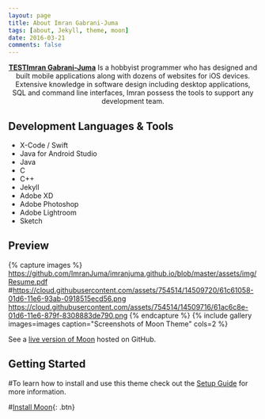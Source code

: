 ```yaml
---
layout: page
title: About Imran Gabrani-Juma
tags: [about, Jekyll, theme, moon]
date: 2016-03-21
comments: false
---
```


<center><a href="https://www.linkedin.com/in/imran-juma-939173129/"><b>TESTImran Gabrani-Juma</b></a> Is a hobbyist programmer who has designed and built mobile applications along with dozens of websites for iOS devices. Extensive knowledge in software design including desktop applications, SQL and command line interfaces, Imran possess the tools to support any development team.</center>

## Development Languages & Tools
* X-Code / Swift
* Java for Android Studio
* Java
* C
* C++
* Jekyll
* Adobe XD
* Adobe Photoshop
* Adobe Lightroom
* Sketch

## Preview

{% capture images %}
    https://github.com/ImranJuma/imranjuma.github.io/blob/master/assets/img/Resume.pdf
    #https://cloud.githubusercontent.com/assets/754514/14509720/61c61058-01d6-11e6-93ab-0918515ecd56.png
    https://cloud.githubusercontent.com/assets/754514/14509716/61ac6c8e-01d6-11e6-879f-8308883de790.png
{% endcapture %}
{% include gallery images=images caption="Screenshots of Moon Theme" cols=2 %}

See a [live version of Moon](http://imranjuma.github.io) hosted on GitHub.

## Getting Started

#To learn how to install and use this theme check out the [Setup Guide](http://taylantatli.me/Moon/moon-theme/) for more information.

#[Install Moon](https://github.com/TaylanTatli/Moon){: .btn}
